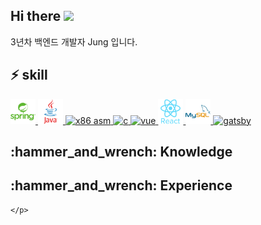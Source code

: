 ## Hi there <img src="https://user-images.githubusercontent.com/42378118/110234147-e3259600-7f4e-11eb-95be-0c4047144dea.gif" width="30"><br>

3년차 백엔드 개발자 Jung 입니다.

<h2 align="left">⚡ skill</h2>
<p align="left">
    <a href="" target="_blank"> <img src="https://raw.githubusercontent.com/devicons/devicon/master/icons/spring/spring-original-wordmark.svg" alt="spring" width="40" height="40"/> </a>
    <a href="" target="_blank"> <img src="https://raw.githubusercontent.com/devicons/devicon/master/icons/java/java-original-wordmark.svg" alt="java" width="40" height="40"/> </a>
<a href="" target="_blank"> <img src="https://w7.pngwing.com/pngs/322/656/png-transparent-x86-64-64-bit-computing-central-processing-unit-computer-icons-hardware-computer-text-rectangle-logo.png" alt="x86 asm" width="40" height="40"/> </a>
    <a href="" target="_blank"> <img src="https://img.icons8.com/?size=512&id=40670&format=png" alt="c" width="40" height="40"/> </a>
<a href="" target="_blank"> <img src="https://ih1.redbubble.net/image.2505685187.5563/st,small,507x507-pad,600x600,f8f8f8.jpg" alt="vue" width="40" height="40"/> </a>
<a href="" target="_blank"> <img src="https://raw.githubusercontent.com/devicons/devicon/master/icons/react/react-original-wordmark.svg" alt="react" width="40" height="40"/> </a>
<a href="" target="_blank"> <img src="https://raw.githubusercontent.com/devicons/devicon/master/icons/mysql/mysql-original-wordmark.svg" alt="gatsby" width="40" height="40"/> </a>
<a href="" target="_blank"> <img src="https://cdn.prod.website-files.com/631ae728275816a6f6d5e658/651d91757e5c8b843cda5cb7_oracle.png" alt="gatsby" width="40" height="40"/> </a>
    

<h2 align="left">:hammer_and_wrench: Knowledge</h2>


<h2 align="left">:hammer_and_wrench: Experience</h2>
 
    </p>


<!--
**Jung9928/Jung9928** is a ✨ _special_ ✨ repository because its `README.md` (this file) appears on your GitHub profile.

Here are some ideas to get you started:

- 🔭 I’m currently working on ...
- 🌱 I’m currently learning ...
- 👯 I’m looking to collaborate on ...
- 🤔 I’m looking for help with ...
- 💬 Ask me about ...
- 📫 How to reach me: ...
- 😄 Pronouns: ...
- ⚡ Fun fact: ...
-->


